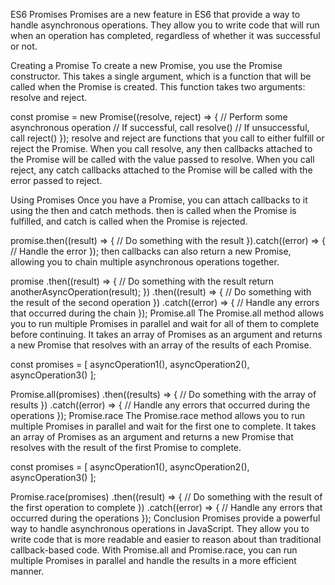 ES6 Promises
Promises are a new feature in ES6 that provide a way to handle asynchronous operations. They allow you to write code that will run when an operation has completed, regardless of whether it was successful or not.

Creating a Promise
To create a new Promise, you use the Promise constructor. This takes a single argument, which is a function that will be called when the Promise is created. This function takes two arguments: resolve and reject.

const promise = new Promise((resolve, reject) => {
  // Perform some asynchronous operation
  // If successful, call resolve()
  // If unsuccessful, call reject()
});
resolve and reject are functions that you call to either fulfill or reject the Promise. When you call resolve, any then callbacks attached to the Promise will be called with the value passed to resolve. When you call reject, any catch callbacks attached to the Promise will be called with the error passed to reject.

Using Promises
Once you have a Promise, you can attach callbacks to it using the then and catch methods. then is called when the Promise is fulfilled, and catch is called when the Promise is rejected.

promise.then((result) => {
  // Do something with the result
}).catch((error) => {
  // Handle the error
});
then callbacks can also return a new Promise, allowing you to chain multiple asynchronous operations together.

promise
  .then((result) => {
    // Do something with the result
    return anotherAsyncOperation(result);
  })
  .then((result) => {
    // Do something with the result of the second operation
  })
  .catch((error) => {
    // Handle any errors that occurred during the chain
  });
Promise.all
The Promise.all method allows you to run multiple Promises in parallel and wait for all of them to complete before continuing. It takes an array of Promises as an argument and returns a new Promise that resolves with an array of the results of each Promise.

const promises = [
  asyncOperation1(),
  asyncOperation2(),
  asyncOperation3()
];

Promise.all(promises)
  .then((results) => {
    // Do something with the array of results
  })
  .catch((error) => {
    // Handle any errors that occurred during the operations
  });
Promise.race
The Promise.race method allows you to run multiple Promises in parallel and wait for the first one to complete. It takes an array of Promises as an argument and returns a new Promise that resolves with the result of the first Promise to complete.

const promises = [
  asyncOperation1(),
  asyncOperation2(),
  asyncOperation3()
];

Promise.race(promises)
  .then((result) => {
    // Do something with the result of the first operation to complete
  })
  .catch((error) => {
    // Handle any errors that occurred during the operations
  });
Conclusion
Promises provide a powerful way to handle asynchronous operations in JavaScript. They allow you to write code that is more readable and easier to reason about than traditional callback-based code. With Promise.all and Promise.race, you can run multiple Promises in parallel and handle the results in a more efficient manner.